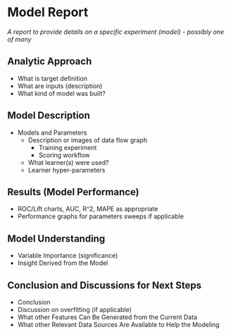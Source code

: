# Model Report
_A report to provide details on a specific experiment (model) - possibly one of many_

## Analytic Approach
- What is target definition
- What are inputs (description)
- What kind of model was built?

## Model Description

- Models and Parameters
  - Description or images of data flow graph
    - Training experiment
    - Scoring workflow
  - What learner(s) were used?
  - Learner hyper-parameters

## Results (Model Performance)
- ROC/Lift charts, AUC, R^2, MAPE as appropriate
- Performance graphs for parameters sweeps if applicable

## Model Understanding

- Variable Importance (significance)
- Insight Derived from the Model

## Conclusion and Discussions for Next Steps

- Conclusion
- Discussion on overfitting (if applicable)
- What other Features Can Be Generated from the Current Data
- What other Relevant Data Sources Are Available to Help the Modeling
